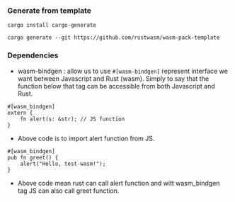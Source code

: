 ### Generate from template
```
cargo install cargo-generate

cargo generate --git https://github.com/rustwasm/wasm-pack-template
```

### Dependencies
* wasm-bindgen : allow us to use `#[wasm-bindgen]` represent interface we want between Javascript and Rust (wasm). Simply to say that the function below that tag can be accessible from both Javascript and Rust.
```
#[wasm_bindgen]
extern {
    fn alert(s: &str); // JS function
}
```

* Above code is to import alert function from JS.

```
#[wasm_bindgen]
pub fn greet() {
    alert("Hello, test-wasm!");
}
```

* Above code mean rust can call alert function and witt wasm_bindgen tag JS can also call greet function.